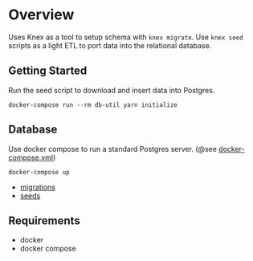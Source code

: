 # Overview

Uses Knex as a tool to setup schema with `knex migrate`. Use `knex seed` scripts as a light ETL to port data into the relational database.

## Getting Started

Run the seed script to download and insert data into Postgres.

```
docker-compose run --rm db-util yarn initialize
```

## Database

Use docker compose to run a standard Postgres server. (@see [docker-compose.yml](./docker-compose.yml))

```
docker-compose up
```

- [migrations](./database/migrations/)
- [seeds](./database/seeds/)

## Requirements

- docker
- docker compose